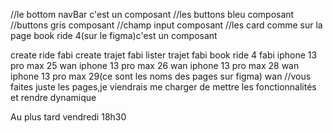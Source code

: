 //le bottom navBar c'est un composant
//les buttons bleu composant
//buttons gris composant
//champ input composant
//les card comme sur la page book ride 4(sur le figma)c'est un composant

create ride fabi
create trajet fabi
lister trajet fabi
book ride 4 fabi
iphone 13 pro max 25 wan
iphone 13 pro max 26 wan
iphone 13 pro max 28 wan
iphone 13 pro max 29(ce sont les noms des pages sur figma) wan
//vous faites juste les pages,je viendrais me charger de mettre les fonctionnalités et rendre dynamique

Au plus tard vendredi 18h30 
 

 
